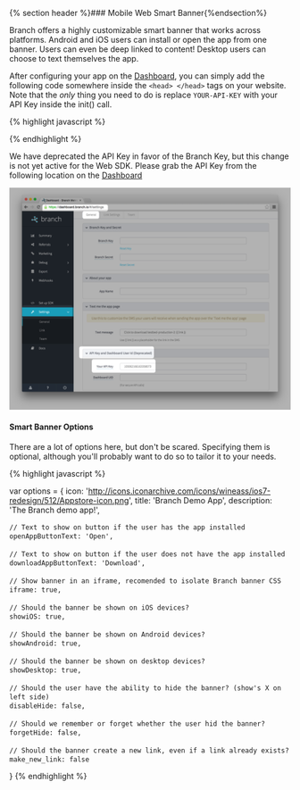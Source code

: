 
{% section header %}### Mobile Web Smart Banner{%endsection%}

Branch offers a highly customizable smart banner that works across platforms. Android and iOS users can install or open the app from one banner. Users can even be deep linked to content! Desktop users can choose to text themselves the app. 

After configuring your app on the [Dashboard](https://dashboard.branch.io), you can simply add the following code somewhere inside the `<head> </head>` tags on your website. Note that the *only* thing you need to do is replace `YOUR-API-KEY` with your API Key inside the init() call.

{% highlight javascript %}
<script type="text/javascript">
(function(b,r,a,n,c,h,_,s,d,k){if(!b[n]||!b[n]._q){for(;s<_.length;)c(h,_[s++]);d=r.createElement(a);d.async=1;d.src="https://cdn.branch.io/branch-v1.3.3.min.js";k=r.getElementsByTagName(a)[0];k.parentNode.insertBefore(d,k);b[n]=h}})(window,document,"script","branch",function(b,r){b[r]=function(){b._q.push([r,arguments])}},{_q:[],_v:1},"init data setIdentity logout track link sendSMS referrals credits redeem banner".split(" "),0);

branch.init('YOUR-API-KEY', function(err, data) {

    var options = {
        icon: 'http://icons.iconarchive.com/icons/wineass/ios7-redesign/512/Appstore-icon.png',
        title: 'Branch Demo App',
        description: 'The Branch demo app!',
        openAppButtonText: 'Open',     
        downloadAppButtonText: 'Download', 
        iframe: true,
        showiOS: true,                     
        showAndroid: true,                 
        showDesktop: true,                 
        disableHide: false,                
        forgetHide: false,                 
        make_new_link: false               
    }

    branch.banner(options, {
        phone: '9999999999',
        type: 1,
        data: {
        }
    });
});
</script>
{% endhighlight %}

We have deprecated the API Key in favor of the Branch Key, but this change is not yet active for the Web SDK. Please grab the API Key from the following location on the [Dashboard](https://dashboard.branch.io/#/settings)

![deprecated API Key](/img/ingredients/web_specific/api_key.png)

#### Smart Banner Options

There are a lot of options here, but don't be scared. Specifying them is optional, although you'll probably want to do so to tailor it to your needs.

{% highlight javascript %}

var options = {
    icon: 'http://icons.iconarchive.com/icons/wineass/ios7-redesign/512/Appstore-icon.png',
    title: 'Branch Demo App',
    description: 'The Branch demo app!',

    // Text to show on button if the user has the app installed
    openAppButtonText: 'Open',     

    // Text to show on button if the user does not have the app installed
    downloadAppButtonText: 'Download', 
    
    // Show banner in an iframe, recomended to isolate Branch banner CSS
    iframe: true,

    // Should the banner be shown on iOS devices?
    showiOS: true,                     

    // Should the banner be shown on Android devices?
    showAndroid: true,                 

    // Should the banner be shown on desktop devices?
    showDesktop: true,                 

    // Should the user have the ability to hide the banner? (show's X on left side)
    disableHide: false,                

    // Should we remember or forget whether the user hid the banner?
    forgetHide: false,                 

    // Should the banner create a new link, even if a link already exists?
    make_new_link: false               
}
{% endhighlight %}

<!--- TODO: To see a full list of the options that can be toggled, [TODO] [click here](). -->